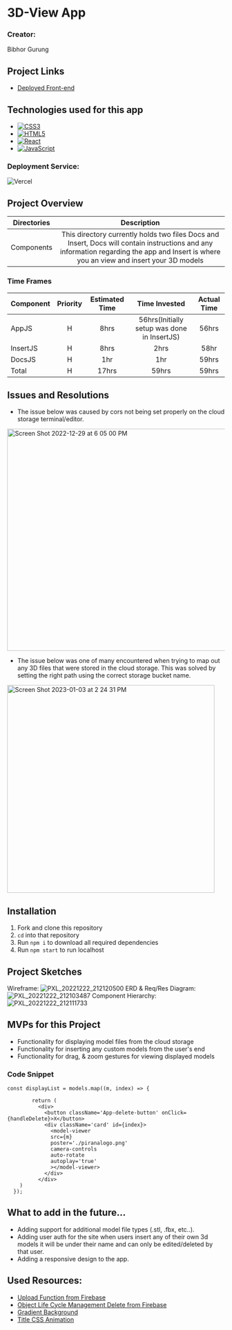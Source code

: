 # 3D-View App
### Creator:
Bibhor Gurung


## Project Links
- [Deployed Front-end](https://3d-view.vercel.app/)


## Technologies used for this app
- [![CSS3](https://img.shields.io/badge/css3-%231572B6.svg?style=for-the-badge&logo=css3&logoColor=white)]()
- [![HTML5](https://img.shields.io/badge/html5-%23E34F26.svg?style=for-the-badge&logo=html5&logoColor=white)](https://html.com/)
- [![React](https://img.shields.io/badge/React-20232A?style=for-the-badge&logo=react&logoColor=61DAFB)](https://reactjs.org/)
- [![JavaScript](https://img.shields.io/badge/javascript-%23323330.svg?style=for-the-badge&logo=javascript&logoColor=%23F7DF1E)]()


### Deployment Service:
![Vercel](http://therealsujitk-vercel-badge.vercel.app/?app=therealsujitk-vercel-badge) 


## Project Overview

| Directories | Description | 
| --- | :---: |  
| Components | This directory currently holds two files Docs and Insert, Docs will contain instructions and any information regarding the app and Insert is where you an view and insert your 3D models  | 


### Time Frames

| Component | Priority | Estimated Time | Time Invested | Actual Time |
| --- | :---: |  :---: | :---: | :---: |
| AppJS | H | 8hrs| 56hrs(Initially setup was done in InsertJS) | 56hrs |
| InsertJS | H | 8hrs | 2hrs | 58hr |
| DocsJS | H | 1hr | 1hr | 59hrs | 
| Total | H | 17hrs| 59hrs | 59hrs |


## Issues and Resolutions
- The issue below was caused by cors not being set properly on the cloud storage terminal/editor. 
<img width="513" alt="Screen Shot 2022-12-29 at 6 05 00 PM" src="https://user-images.githubusercontent.com/108837222/211030259-85a2cb12-6c69-472f-83b8-fc5e2ec27083.png">

- The issue below was one of many encountered when trying to map out any 3D files that were stored in the cloud storage. This was solved by setting the right path using the correct storage bucket name. 
<img width="480" alt="Screen Shot 2023-01-03 at 2 24 31 PM" src="https://user-images.githubusercontent.com/108837222/211030853-ea7fdb23-6f76-431f-9d83-cd55e76059bb.png">


## Installation
1. Fork and clone this repository
2. `cd` into that repository
3. Run `npm i` to download all required dependencies
4. Run `npm start` to run localhost


## Project Sketches
Wireframe:
![PXL_20221222_212120500](https://media.git.generalassemb.ly/user/45902/files/13b6fe3e-4a02-43e1-97ae-92d1e473cf33)
ERD & Req/Res Diagram:
![PXL_20221222_212103487](https://media.git.generalassemb.ly/user/45902/files/7f67b533-3adc-4edd-8a70-f921332a1ccf)
Component Hierarchy:
![PXL_20221222_212111733](https://media.git.generalassemb.ly/user/45902/files/0232ecb5-e2be-4dda-a0be-59b8d21c93ea)


## MVPs for this Project
- Functionality for displaying model files from the cloud storage
- Functionality for inserting any custom models from the user's end
- Functionality for drag, & zoom gestures for viewing displayed models


### Code Snippet

```
const displayList = models.map((m, index) => {
  
        return (
          <div>
            <button className='App-delete-button' onClick={handleDelete}>X</button>
            <div className='card' id={index}>
              <model-viewer
              src={m}
              poster='./piranalogo.png'
              camera-controls
              auto-rotate
              autoplay='true'
              ></model-viewer>
            </div>
          </div>
    )
  });
```


## What to add in the future...
- Adding support for additional model file types (.stl, .fbx, etc..).
- Adding user auth for the site when users insert any of their own 3d models it will be under their name and can only be edited/deleted by that user.
- Adding a responsive design to the app.


## Used Resources:
- [Upload Function from Firebase](https://blog.logrocket.com/firebase-cloud-storage-firebase-v9-react/)
- [Object Life Cycle Management Delete from Firebase](https://stackoverflow.com/questions/39316829/object-lifecycle-management-firebase-storage)
- [Gradient Background](https://codeconvey.com/css-background-linear-gradient-animation/)
- [Title CSS Animation](https://codeconvey.com/css-text-animation-examples-with-code/)